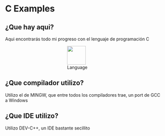 # C Examples
## ¿Que hay aqui?
 Aqui encontrarás todo mi progreso con el lenguaje de programación C
<div style="padding: 0 200px">
    <img src="https://upload.wikimedia.org/wikipedia/commons/thumb/1/18/C_Programming_Language.svg/1200px-C_Programming_Language.svg.png" width="60" style="display: inline-block; vertical-aling: middle">
    Language
</div>

## ¿Que compilador utilizo?
Utilizo el de MINGW, que entre todos los compiladores trae, un port de GCC a Windows

## ¿Que IDE utilizo?
Utilizo DEV-C++, un IDE bastante secillito